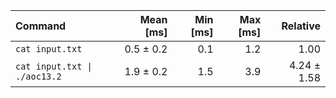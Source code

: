| Command | Mean [ms] | Min [ms] | Max [ms] | Relative |
|:---|---:|---:|---:|---:|
| `cat input.txt` | 0.5 ± 0.2 | 0.1 | 1.2 | 1.00 |
| `cat input.txt \| ./aoc13.2` | 1.9 ± 0.2 | 1.5 | 3.9 | 4.24 ± 1.58 |
